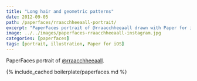 ```yaml
---
title: "Long hair and geometric patterns"
date: 2012-09-05
path: /paperfaces/rraacchheeaall-portrait/
excerpt: "PaperFaces portrait of @rraacchheeaall drawn with Paper for iOS on an iPad."
image: ../../images/paperfaces-rraacchheeaall-instagram.jpg
categories: [paperfaces]
tags: [portrait, illustration, Paper for iOS]
---
```


PaperFaces portrait of [@rraacchheeaall](http://instagram.com/rraacchheeaall).

{% include_cached boilerplate/paperfaces.md %}
